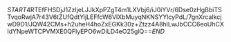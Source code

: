 $START$4RTEfFHSDjJ1ZzIjeLJJkXpPZgT4m1LXVbj6/iJ0iYVr/6Dse0zHgBbiTSTvqoRwjA7r43V6tZUfQdtYijLEFfcW6VlXbMuyqNKNSYYlcyPdL/7gnXrcaIkcjwD9D1/JQW42CMs+h2uheH4hoZxEGKk30z+Ztzz4A8hlLwJbCCC6eoUhCXldYNpeWTCPVMXE0QFlyEPO6wDiLD4eO25glQ==$END$